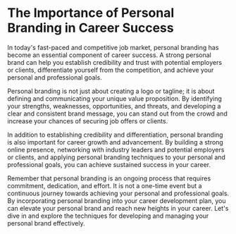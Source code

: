 The Importance of Personal Branding in Career Success
===================================================================

In today's fast-paced and competitive job market, personal branding has become an essential component of career success. A strong personal brand can help you establish credibility and trust with potential employers or clients, differentiate yourself from the competition, and achieve your personal and professional goals.

Personal branding is not just about creating a logo or tagline; it is about defining and communicating your unique value proposition. By identifying your strengths, weaknesses, opportunities, and threats, and developing a clear and consistent brand message, you can stand out from the crowd and increase your chances of securing job offers or clients.

In addition to establishing credibility and differentiation, personal branding is also important for career growth and advancement. By building a strong online presence, networking with industry leaders and potential employers or clients, and applying personal branding techniques to your personal and professional goals, you can achieve sustained success in your career.

Remember that personal branding is an ongoing process that requires commitment, dedication, and effort. It is not a one-time event but a continuous journey towards achieving your personal and professional goals. By incorporating personal branding into your career development plan, you can elevate your personal brand and reach new heights in your career. Let's dive in and explore the techniques for developing and managing your personal brand effectively.
